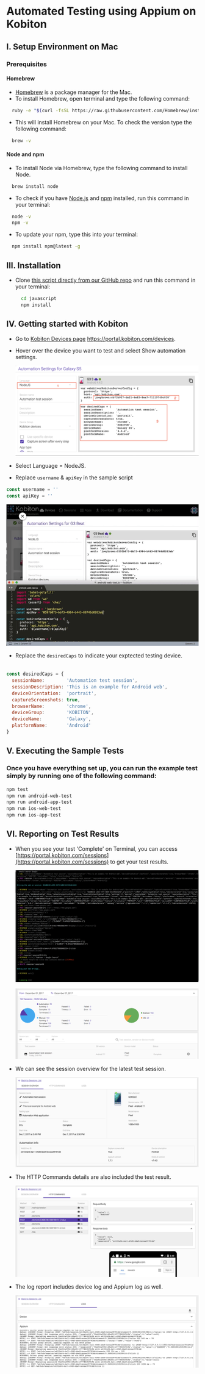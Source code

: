 # Automated Testing using Appium on Kobiton

## I. Setup Environment on Mac

### Prerequisites

#### Homebrew
- [Homebrew](https://brew.sh/) is a package manager for the Mac.
-  To install Homebrew, open terminal and type the following command:

```bash
  ruby -e "$(curl -fsSL https://raw.githubusercontent.com/Homebrew/install/master/install)"
```

- This will install Homebrew on your Mac. To check the version type the following command:

```bash
  brew -v
```

#### Node and npm

- To install Node via Homebrew, type the following command to install Node.

```bash
  brew install node
```

- To check if you have [Node.js](https://nodejs.org/en/) and [npm](https://www.npmjs.com/) installed, run this command in your terminal:

```bash
  node -v
  npm -v
```

- To update your npm, type this into your terminal:

```bash
  npm install npm@latest -g
```


## III. Installation

- Clone [this script directly from our GitHub repo](https://github.com/kobiton/samples) and run this command in your terminal:
  
  ```bash
    cd javascript
    npm install
  ```

## IV. Getting started with Kobiton
- Go to [Kobiton Devices page](https://portal.kobiton.com/devices) https://portal.kobiton.com/devices.
- Hover over the device you want to test and select Show automation settings.
  
  ![automation-settings.png](/javascript/assets/automation-settings.png)

- Select Language = NodeJS.
- Replace `username` & `apiKey` in the sample script

```javascript
const username = ''
const apiKey = ''
```

![auth.gif](/javascript/assets/auth.gif)

- Replace the `desiredCaps` to indicate your exptected testing device.

```javascript

const desiredCaps = {
  sessionName:        'Automation test session',
  sessionDescription: 'This is an example for Android web', 
  deviceOrientation:  'portrait',  
  captureScreenshots: true, 
  browserName:        'chrome', 
  deviceGroup:        'KOBITON', 
  deviceName:         'Galaxy',
  platformName:       'Android'
}

```

## V. Executing the Sample Tests

### Once you have everything set up, you can run the example test simply by running one of the following command:

```bash
npm test
npm run android-web-test
npm run android-app-test
npm run ios-web-test
npm run ios-app-test
```

## VI. Reporting on Test Results
- When you see your test 'Complete' on Terminal, you can access [https://portal.kobiton.com/sessions](https://portal.kobiton.com/sessions) to get your test results.

  ![terminal_results.png](/javascript/assets/terminal_results.png)

  ![session-dashboard.png](/javascript/assets/session-dashboard.png)

- We can see the session overview for the latest test session.

  ![session-details.png](/javascript/assets/session-details.png)

- The HTTP Commands details are also included the test result.

  ![session-details-http-commands.png](/javascript/assets/session-details-http-commands.png)

- The log report includes device log and Appium log as well.

  ![session-details-http-logs.png](/javascript/assets/session-details-logs.png)

